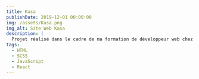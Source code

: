 ```yaml
---
title: Kasa
publishDate: 2019-12-01 00:00:00
img: /assets/Kasa.png
img_alt: Site Web Kasa
description: |
  Projet réalisé dans le cadre de ma formation de développeur web chez Openclassroom, axé sur la découverte de React, des hooks, du système de router et des composants.
tags:
  - HTML
  - SCSS
  - JavaScript
  - React
---
```

